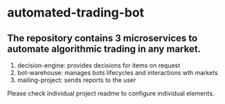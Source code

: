 # automated-trading-bot
## The repository contains 3 microservices to automate algorithmic trading in any market.

1. decision-engine: provides decisions for items on request
2. bot-warehouse: manages bots lifecycles and interactions wth markets
3. mailing-project: sends reports to the user

Please check individual project readme to configure individual elements.
